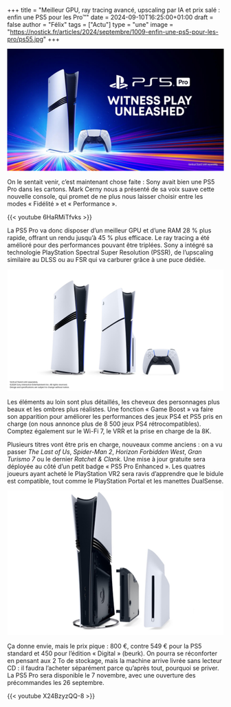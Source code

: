 +++
title = "Meilleur GPU, ray tracing avancé, upscaling par IA et prix salé : enfin une PS5 pour les Pro™"
date = 2024-09-10T16:25:00+01:00
draft = false
author = "Félix"
tags = ["Actu"]
type = "une"
image = "https://nostick.fr/articles/2024/septembre/1009-enfin-une-ps5-pour-les-pro/ps55.jpg"
+++

![La PS5 Pro](ps55.jpg "Son prix va vous surprendre.") 

On le sentait venir, c’est maintenant chose faite : Sony avait bien une PS5 Pro dans les cartons. Mark Cerny nous a présenté de sa voix suave cette nouvelle console, qui promet de ne plus nous laisser choisir entre les modes « Fidélité » et « Performance ».

{{< youtube 6HaRMiTfvks >}}

La PS5 Pro va donc disposer d’un meilleur GPU et d’une RAM 28 % plus rapide, offrant un rendu jusqu’à 45 % plus efficace. Le ray tracing a été amélioré pour des performances pouvant être triplées. Sony a intégré sa technologie PlayStation Spectral Super Resolution (PSSR), de l’upscaling similaire au DLSS ou au FSR qui va carburer grâce à une puce dédiée.

![La PS5 Pro](sonyps5.jpeg "La PS5 Pro à gauche, la PS5 classique au millieu.") 

Les éléments au loin sont plus détaillés, les cheveux des personnages plus beaux et les ombres plus réalistes. Une fonction « Game Boost » va faire son apparition pour améliorer les performances des jeux PS4 et PS5 pris en charge (on nous annonce plus de 8 500 jeux PS4 rétrocompatibles). Comptez également sur le Wi-Fi 7, le VRR et la prise en charge de la 8K.

Plusieurs titres vont être pris en charge, nouveaux comme anciens : on a vu passer *The Last of Us*, *Spider-Man 2*, *Horizon Forbidden West*, *Gran Turismo 7* ou le dernier *Ratchet & Clank*. Une mise à jour gratuite sera déployée au côté d’un petit badge « PS5 Pro Enhanced ». Les quatres joueurs ayant acheté le PlayStation VR2 sera ravis d’apprendre que le bidule est compatible, tout comme le PlayStation Portal et les manettes DualSense.

![La PS5 Pro](ps5Pro.jpeg "Le lecteur Blu Ray n'est pas inclus.") 

Ça donne envie, mais le prix pique : 800 €, contre 549 € pour la PS5 standard et 450 pour l’édition « Digital » (beurk). On pourra se réconforter en pensant aux 2 To de stockage, mais la machine arrive livrée sans lecteur CD : il faudra l’acheter séparément parce qu’après tout, pourquoi se priver. La PS5 Pro sera disponible le 7 novembre, avec une ouverture des précommandes les 26 septembre.

{{< youtube X24BzyzQQ-8 >}}

